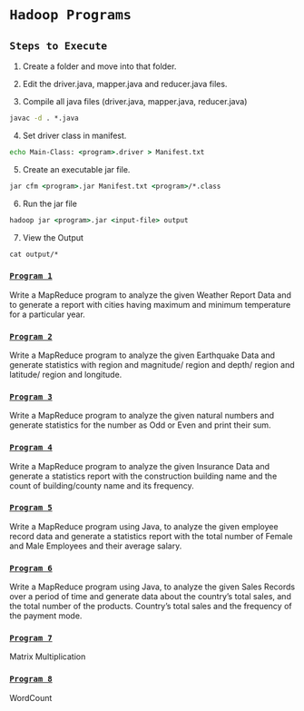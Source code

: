 # `Hadoop Programs`

## `Steps to Execute`

1. Create a folder <program> and move into that folder.

2. Edit the driver.java, mapper.java and reducer.java files.

3. Compile all java files (driver.java, mapper.java, reducer.java)
```cmd
javac -d . *.java
```

4. Set driver class in manifest.
```cmd
echo Main-Class: <program>.driver > Manifest.txt
```

5. Create an executable jar file.
```cmd
jar cfm <program>.jar Manifest.txt <program>/*.class
```

6. Run the jar file
```cmd
hadoop jar <program>.jar <input-file> output
```

7. View the Output
```cmd
cat output/*
```


### [`Program 1`](weather/)

Write a MapReduce program to analyze the given Weather Report Data and to generate a report with cities having maximum and minimum temperature for a particular year.

### [`Program 2`](earthquake/)

Write a MapReduce program to analyze the given Earthquake Data and generate statistics with region and magnitude/ region and depth/ region and latitude/ region and longitude.

### [`Program 3`](oddeven/)

Write a MapReduce program to analyze the given natural numbers and generate statistics for the number as Odd or Even and print their sum.

### [`Program 4`](insurance/)

Write a MapReduce program to analyze the given Insurance Data and generate a statistics report with the construction building name and the count of building/county name and its frequency.

### [`Program 5`](employee/)

Write a MapReduce program using Java, to analyze the given employee record data and generate a statistics report with the total number of Female and Male Employees and their average salary.

### [`Program 6`](sales/)

Write a MapReduce program using Java, to analyze the given Sales Records over a period of time and generate data about the country’s total sales, and the total number of the products. Country’s total sales and the frequency of the payment mode.

### [`Program 7`](matrix/)

Matrix Multiplication

### [`Program 8`](wordcount/)

WordCount